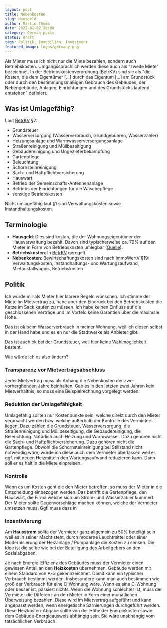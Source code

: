 ```yaml
---
layout: post
title: Nebenkosten
slug: Hausgeld
author: Martin Thoma
date: 2022-01-02 20:00
category: German posts
status: draft
tags: Politik, Immobilien, Investment
featured_image: logos/germany.png
---
```

Als Mieter muss ich nicht nur die Miete bezahlen, sondern auch Betriebskosten.
Umgangssprachlich werden diese auch als "zweite Miete" bezeichnet. In
der Betriebskostenverordnung (BetrKV) sind sie als "die Kosten, die dem Eigentümer [...] durch das Eigentum [...] am Grundstück oder durch den bestimmungsmäßigen Gebrauch des Gebäudes, der Nebengebäude,
Anlagen, Einrichtungen und des Grundstücks laufend entstehen" definiert.


## Was ist Umlagefähig?

Laut [BetrKV](https://www.gesetze-im-internet.de/betrkv/BetrKV.pdf) §2:

* Grundsteuer
* Wasserversorgung (Wasserverbrauch, Grundgebühren, Wasserzähler)
* Heizungsanlage und Warmwasserversorgungsanlage
* Straßenreinigung und Müllbeseitigung
* Gebäudereinigung und Ungezieferbekämpfung
* Gartenpflege
* Beleuchtung
* Schornsteinreinigung
* Sach- und Haftpflichtversicherung
* Hauswart
* Betrieb der Gemeinschafts-Antennenanlage
* Betriebs der Einrichtungen für die Wäschepflege
* sonstige Betriebskosten

Nicht umlagefähig laut §1 sind Verwaltungskosten sowie Instandhaltungskosten.

## Terminologie

* **Hausgeld**: Dies sind kosten, die der Wohnungseigentümer der Hausverwaltung
  bezahlt. Davon sind typischerweise ca. 70% auf den Mieter in Form von
  Betriebskosten umlegbar ([Quelle](https://www.youtube.com/watch?v=vWfQV6y5YE4)).
* **Betriebskosten**: In [BetrKV](https://www.gesetze-im-internet.de/betrkv/BetrKV.pdf) geregelt.
* **Nebenkosten**: Bewirtschaftungskosten sind nach ImmoWertV §19: Verwaltungskosten, Instandhaltungs- und Wartungsaufwand, Mietausfallwagnis, Betriebskosten

## Politik

Ich würde mir als Mieter hier klarere Regeln wünschen. Ich stimme der Miete
im Mietvertrag zu, habe aber den Eindruck bei den Betriebskosten die Katze im
Sack kaufen zu müssen. Ich habe keinen Einfluss auf die geschlossenen Verträge
und im Vorfeld keine Garantien über die maximale Höhe.

Das ist ok beim Wasserverbrauch in meiner Wohnung, weil ich diesen selbst in
der Hand habe und es eh nur die Stadtwerke als Anbieter gibt.

Das ist auch ok bei der Grundsteuer, weil hier keine Wahlmöglichkeit besteht.

Wie würde ich es also ändern?

### Transparenz vor Mietvertragsabschluss

Jeder Mietvertrag muss als
   Anhang die Nebenkosten der zwei vorherghenden Jahre beinhalten. Gab es in den
   letzten zwei Jahren kein Mietverhältnis, so muss eine Beispielrechnung
   vorgelegt werden.

### Reduktion der Umlagefähigkeit

Umlagefähig sollten nur Kostenpunkte sein,
   welche direkt durch den Mieter verursacht werden bzw. welche außerhalb der
   Kontrolle des Vermieters liegen. Dazu zählen die Grundsteuer, Wasserversorgung,
   die Straßenreinigung und Müllbeseitigung, die Gebäudereinigung, die Beleuchtung.
   Natürlich auch Heizung und Warmwasser. Dazu gehören nicht die Sach- und
   Haftpflichtversicherung. Dazu gehören nicht die Gartenpflege. Obwohl die
   Schornsteinreinigung bei Stillstand nicht notwendig wäre, würde ich diese
   auch dem Vermieter überlassen weil er ggf. mit neuen Heizmitteln den
   Wartungsaufwand reduzieren kann. Dann soll er es halt in die Miete einpreisen.

### Kontrolle

Wenn es um Kosten geht die den Mieter betreffen, so muss der
Mieter in die Entscheidung einbezogen werden. Das betrifft die Gartenpflege,
den Hauswart, die Firma welche sich um Strom- und Wasserzähler kümmert.
Der Mieter sollte Gegenvorschläge machen können, welche der Vermieter umsetzen muss.
Ggf. muss dass in

### Inzentivierung

Am **Hausstrom** sollte der
Vermieter ganz allgemein zu 50% beteiligt sein weil es in seiner Macht steht,
durch moderne Leuchtmittel oder einer Modernisierung der Heizanlage / Pumpanlage
die Kosten zu senken. Die Idee ist die selbe wie
bei der Beteiligung des Arbeitgebers an den Sozialabgaben.

Je nach Energie-Effizienz des Gebäudes muss der Vermieter
einen gewissen Anteil an den **Heizkosten** übernehmen. Gebäude werden mit einem
Standard von A-G gekennzeichnet. Damit kann ein typischer Verbrauch bestimmt
werden. Insbesondere kann man auch bestimmen wie groß der Verbrauch für
eine C-Wohnung wäre. Wenn es eine C-Wohnung oder besser ist, passiert nichts.
Wenn die Wohnung schlechter ist, muss der Vermieter die Differenz an den
Mieter in Form einer monatlichen Überweisung bezahlen. Diese wird im
Mietvertrag aufgeführt und kann angepasst werden, wenn energetische Sarnierungen
durchgeführt werden.
Diese Heizkosten-Abgabe sollte von der Höhe der Energiekosten sowie dem Gebäude-Energieausweis
abhängig sein. Sie wäre unabhängig vom tatsächlichen Verbrauch.
